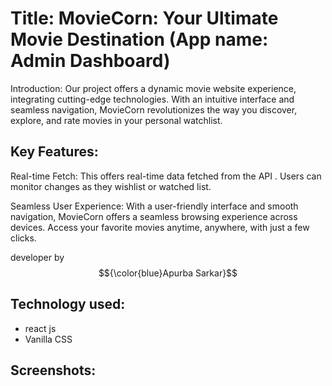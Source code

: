 # Title: MovieCorn: Your Ultimate Movie Destination (App name: Admin Dashboard)

Introduction:
Our project offers a dynamic movie website experience, integrating cutting-edge technologies. With an intuitive interface and seamless navigation, MovieCorn revolutionizes the way you discover, explore, and rate movies in your personal watchlist.

## Key Features:

Real-time Fetch: This offers  real-time data fetched from the API . Users can monitor changes as they wishlist or watched list.

 Seamless User Experience:  With a user-friendly interface and smooth navigation, MovieCorn offers a seamless browsing experience across devices. Access your favorite movies anytime, anywhere, with just a few clicks.

developer by  $${\color{blue}Apurba Sarkar}$$ 

## Technology used:
- react js
- Vanilla CSS


## Screenshots: 
